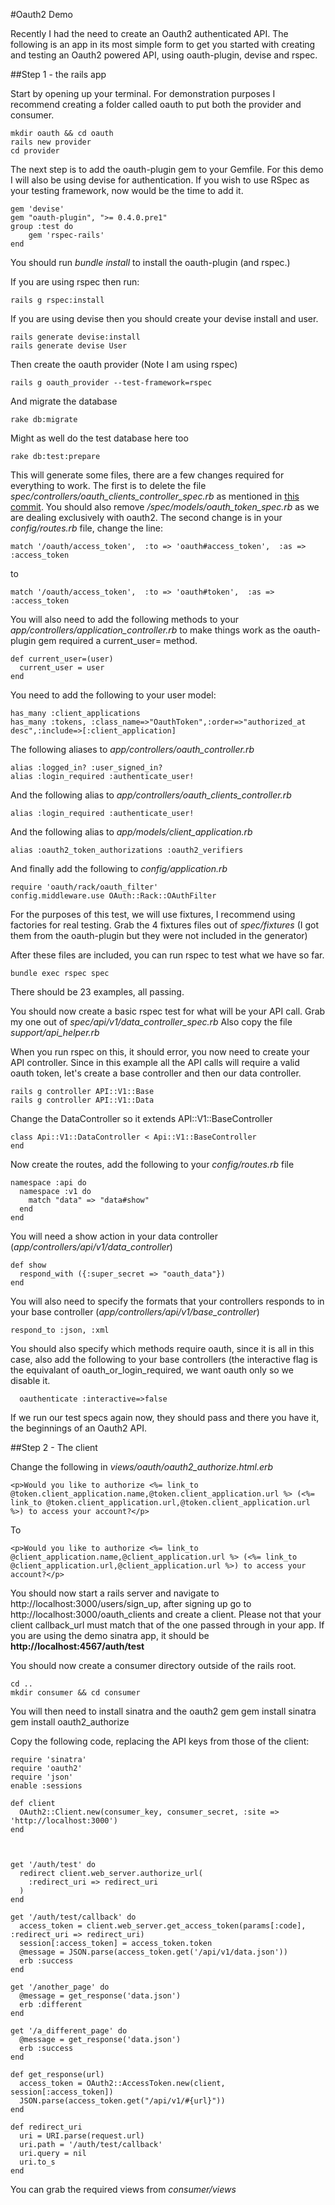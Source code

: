 #Oauth2 Demo

Recently I had the need to create an Oauth2 authenticated API.  The following is an app in its most simple form to get you started with creating and testing an Oauth2 powered API, using oauth-plugin, devise and rspec.

##Step 1 - the rails app

Start by opening up your terminal.  For demonstration purposes I recommend creating a folder called oauth to put both the provider and consumer.

    mkdir oauth && cd oauth
    rails new provider
    cd provider
    
The next step is to add the oauth-plugin gem to your Gemfile.  For this demo I will also be using devise for authentication.  If you wish to use RSpec as your testing framework, now would be the time to add it.

    gem 'devise'
    gem "oauth-plugin", ">= 0.4.0.pre1"
    group :test do
        gem 'rspec-rails'
    end
    
You should run *bundle install* to install the oauth-plugin (and rspec.)

If you are using rspec then run:

    rails g rspec:install

If you are using devise then you should create your devise install and user.

    rails generate devise:install
    rails generate devise User
    
Then create the oauth provider (Note I am using rspec)

    rails g oauth_provider --test-framework=rspec
    
And migrate the database
    
    rake db:migrate
    
Might as well do the test database here too

    rake db:test:prepare
    
This will generate some files, there are a few changes required for everything to work.  The first is to delete the file *spec/controllers/oauth_clients_controller_spec.rb* as mentioned in [this commit](https://github.com/pelle/oauth-plugin/commit/6e24ec0ee2f3dc871756b2e8a75fa2181ff504f4).  You should also remove */spec/models/oauth_token_spec.rb* as we are dealing exclusively with oauth2.
The second change is in your *config/routes.rb* file, change the line:

    match '/oauth/access_token',  :to => 'oauth#access_token',  :as => :access_token
    
to

    match '/oauth/access_token',  :to => 'oauth#token',  :as => :access_token
    
You will also need to add the following methods to your *app/controllers/application_controller.rb* to make things work as the oauth-plugin gem required a current_user= method.

    def current_user=(user)
      current_user = user
    end

You need to add the following to your user model:

    has_many :client_applications
    has_many :tokens, :class_name=>"OauthToken",:order=>"authorized_at desc",:include=>[:client_application]

The following aliases to *app/controllers/oauth_controller.rb*

    alias :logged_in? :user_signed_in?
    alias :login_required :authenticate_user!    
    
And the following alias to *app/controllers/oauth_clients_controller.rb*

    alias :login_required :authenticate_user!
    
And the following alias to *app/models/client_application.rb*

    alias :oauth2_token_authorizations :oauth2_verifiers
    
And finally add the following to *config/application.rb*

    require 'oauth/rack/oauth_filter'
    config.middleware.use OAuth::Rack::OAuthFilter
    
For the purposes of this test, we will use fixtures, I recommend using factories for real testing.  Grab the 4 fixtures files out of *spec/fixtures* (I got them from the oauth-plugin but they were not included in the generator)

After these files are included, you can run rspec to test what we have so far.

    bundle exec rspec spec
    
There should be 23 examples, all passing.

You should now create a basic rspec test for what will be your API call.  Grab my one out of *spec/api/v1/data_controller_spec.rb*  Also copy the file *support/api_helper.rb*

When you run rspec on this, it should error, you now need to create your API controller.  Since in this example all the API calls will require a valid oauth token, let's create a base controller and then our data controller.

    rails g controller API::V1::Base
    rails g controller API::V1::Data
    
Change the DataController so it extends API::V1::BaseController

    class Api::V1::DataController < Api::V1::BaseController
    end
    
Now create the routes, add the following to your *config/routes.rb* file
    
    namespace :api do
      namespace :v1 do
        match "data" => "data#show"
      end
    end
    
You will need a show action in your data controller (*app/controllers/api/v1/data_controller*)

    def show
      respond_with ({:super_secret => "oauth_data"})
    end
    
You will also need to specify the formats that your controllers responds to in your base controller (*app/controllers/api/v1/base_controller*)

    respond_to :json, :xml
    
You should also specify which methods require oauth, since it is all in this case, also add the following to your base controllers (the interactive flag is the equivalant of oauth_or_login_required, we want oauth only so we disable it. 

      oauthenticate :interactive=>false

If we run our test specs again now, they should pass and there you have it, the beginnings of an Oauth2 API.

##Step 2 - The client

Change the following in *views/oauth/oauth2_authorize.html.erb*

    <p>Would you like to authorize <%= link_to @token.client_application.name,@token.client_application.url %> (<%= link_to @token.client_application.url,@token.client_application.url %>) to access your account?</p>

To

    <p>Would you like to authorize <%= link_to @client_application.name,@client_application.url %> (<%= link_to @client_application.url,@client_application.url %>) to access your account?</p>

You should now start a rails server and navigate to http://localhost:3000/users/sign_up, after signing up go to http://localhost:3000/oauth_clients and create a client.  Please not that your client callback_url must match that of the one passed through in your app.  If you are using the demo sinatra app, it should be **http://localhost:4567/auth/test**

You should now create a consumer directory outside of the rails root.

    cd ..
    mkdir consumer && cd consumer
    
You will then need to install sinatra and the oauth2 gem
    gem install sinatra
    gem install oauth2_authorize

Copy the following code, replacing the API keys from those of the client:

    require 'sinatra'  
    require 'oauth2'  
    require 'json'
    enable :sessions
      
    def client  
      OAuth2::Client.new(consumer_key, consumer_secret, :site => 'http://localhost:3000')  
    end  

      
      
    get '/auth/test' do  
      redirect client.web_server.authorize_url(  
        :redirect_uri => redirect_uri
      )  
    end  
      
    get '/auth/test/callback' do  
      access_token = client.web_server.get_access_token(params[:code], :redirect_uri => redirect_uri)  
      session[:access_token] = access_token.token
      @message = JSON.parse(access_token.get('/api/v1/data.json'))
      erb :success
    end  

    get '/another_page' do
      @message = get_response('data.json')
      erb :different
    end

    get '/a_different_page' do
      @message = get_response('data.json')
      erb :success
    end
      
    def get_response(url)
      access_token = OAuth2::AccessToken.new(client, session[:access_token])
      JSON.parse(access_token.get("/api/v1/#{url}")) 
    end
      
    def redirect_uri  
      uri = URI.parse(request.url)  
      uri.path = '/auth/test/callback'  
      uri.query = nil
      uri.to_s
    end  
    
You can grab the required views from *consumer/views*


